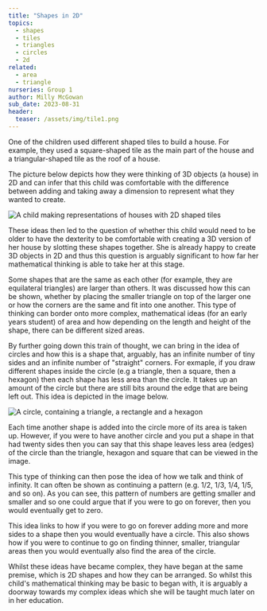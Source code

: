 ```yaml
---
title: "Shapes in 2D"
topics:
  - shapes
  - tiles
  - triangles
  - circles
  - 2d
related: 
  - area
  - triangle
nurseries: Group 1
author: Milly McGowan
sub_date: 2023-08-31
header:
  teaser: /assets/img/tile1.png
---
```


One of the children used different shaped tiles to build a house. For example, they used a square-shaped tile as the main part of the house and a triangular-shaped tile as the roof of a house.

The picture below depicts how they were thinking of 3D objects (a house) in 2D and can infer that this child was comfortable with the difference between adding and taking away a dimension to represent what they wanted to create.

![A child making representations of houses with 2D shaped tiles]({{site.baseurl}}/assets/img/tile1.png "Houses")

These ideas then led to the question of whether this child would need to be older to have the dexterity to be comfortable with creating a 3D version of her house by slotting these shapes together. She is already happy to create 3D objects in 2D and thus this question is arguably significant to how far her mathematical thinking is able to take her at this stage.

Some shapes that are the same as each other (for example, they are equilateral triangles) are larger than others. It was discussed how this can be shown, whether by placing the smaller triangle on top of the larger one or how the corners are the same and fit into one another. This type of thinking can border onto more complex, mathematical ideas (for an early years student) of area and how depending on the length and height of the shape, there can be different sized areas.

By further going down this train of thought, we can bring in the idea of circles and how this is a shape that, arguably, has an infinite number of tiny sides and an infinite number of "straight" corners. For exmaple, if you draw different shapes inside the circle (e.g a triangle, then a square, then a hexagon) then each shape has less area than the circle. It takes up an amount of the circle but there are still bits around the edge that are being left out. This idea is depicted in the image below.

![A circle, containing a triangle, a rectangle and a hexagon]({{site.baseurl}}/assets/img/tile2.png "Partially filled circle")

Each time another shape is added into the circle more of its area is taken up. However, if you were to have another circle and you put a shape in that had twenty sides then you can say that this shape leaves less area (edges) of the circle than the triangle, hexagon and square that can be viewed in the image.

This type of thinking can then pose the idea of how we talk and think of infinity. It can often be shown as continuing a pattern (e.g. 1/2, 1/3, 1/4, 1/5, and so on). As you can see, this pattern of numbers are getting smaller and smaller and so one could argue that if you were to go on forever, then you would eventually get to zero.

This idea links to how if you were to go on forever adding more and more sides to a shape then you would eventually have a circle. This also shows how if you were to continue to go on finding thinner, smaller, triangular areas then you would eventually also find the area of the circle.

Whilst these ideas have became complex, they have began at the same premise, which is 2D shapes and how they can be arranged. So whilst this child's mathematical thinking may be basic to began with, it is arguably a doorway towards my complex ideas which she will be taught much later on in her education.

